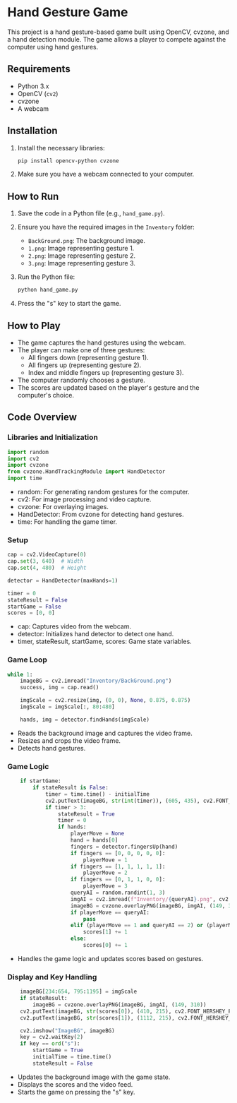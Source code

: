 # Hand Gesture Game

This project is a hand gesture-based game built using OpenCV, cvzone, and a hand detection module. The game allows a player to compete against the computer using hand gestures.

## Requirements

- Python 3.x
- OpenCV (`cv2`)
- cvzone
- A webcam

## Installation

1. Install the necessary libraries:

   ```bash
   pip install opencv-python cvzone
   ```

2. Make sure you have a webcam connected to your computer.

## How to Run

1. Save the code in a Python file (e.g., `hand_game.py`).

2. Ensure you have the required images in the `Inventory` folder:

   - `BackGround.png`: The background image.
   - `1.png`: Image representing gesture 1.
   - `2.png`: Image representing gesture 2.
   - `3.png`: Image representing gesture 3.

3. Run the Python file:

   ```bash
   python hand_game.py
   ```

4. Press the "s" key to start the game.

## How to Play

- The game captures the hand gestures using the webcam.
- The player can make one of three gestures:
  - All fingers down (representing gesture 1).
  - All fingers up (representing gesture 2).
  - Index and middle fingers up (representing gesture 3).
- The computer randomly chooses a gesture.
- The scores are updated based on the player's gesture and the computer's choice.

## Code Overview

### Libraries and Initialization

```python
import random
import cv2
import cvzone
from cvzone.HandTrackingModule import HandDetector
import time
```

- random: For generating random gestures for the computer.
- cv2: For image processing and video capture.
- cvzone: For overlaying images.
- HandDetector: From cvzone for detecting hand gestures.
- time: For handling the game timer.

### Setup

```python
cap = cv2.VideoCapture(0)
cap.set(3, 640)  # Width
cap.set(4, 480)  # Height

detector = HandDetector(maxHands=1)

timer = 0
stateResult = False
startGame = False
scores = [0, 0]
```

- cap: Captures video from the webcam.
- detector: Initializes hand detector to detect one hand.
- timer, stateResult, startGame, scores: Game state variables.

### Game Loop

```python
while 1:
    imageBG = cv2.imread("Inventory/BackGround.png")
    success, img = cap.read()

    imgScale = cv2.resize(img, (0, 0), None, 0.875, 0.875)
    imgScale = imgScale[:, 80:480]

    hands, img = detector.findHands(imgScale)

```

- Reads the background image and captures the video frame.
- Resizes and crops the video frame.
- Detects hand gestures.

### Game Logic

```python
    if startGame:
        if stateResult is False:
            timer = time.time() - initialTime
            cv2.putText(imageBG, str(int(timer)), (605, 435), cv2.FONT_HERSHEY_PLAIN, 6, (255, 0, 255), 4)
            if timer > 3:
                stateResult = True
                timer = 0
                if hands:
                    playerMove = None
                    hand = hands[0]
                    fingers = detector.fingersUp(hand)
                    if fingers == [0, 0, 0, 0, 0]:
                        playerMove = 1
                    if fingers == [1, 1, 1, 1, 1]:
                        playerMove = 2
                    if fingers == [0, 1, 1, 0, 0]:
                        playerMove = 3
                    queryAI = random.randint(1, 3)
                    imgAI = cv2.imread(f"Inventory/{queryAI}.png", cv2.IMREAD_UNCHANGED)
                    imageBG = cvzone.overlayPNG(imageBG, imgAI, (149, 310))
                    if playerMove == queryAI:
                        pass
                    elif (playerMove == 1 and queryAI == 2) or (playerMove == 2 and queryAI == 3) or (playerMove == 2 and queryAI == 1) or (playerMove == 3 and queryAI == 2):
                        scores[1] += 1
                    else:
                        scores[0] += 1

```

- Handles the game logic and updates scores based on gestures.

### Display and Key Handling

```python
    imageBG[234:654, 795:1195] = imgScale
    if stateResult:
        imageBG = cvzone.overlayPNG(imageBG, imgAI, (149, 310))
    cv2.putText(imageBG, str(scores[0]), (410, 215), cv2.FONT_HERSHEY_PLAIN, 4, (255, 255, 255), 6)
    cv2.putText(imageBG, str(scores[1]), (1112, 215), cv2.FONT_HERSHEY_PLAIN, 4, (255, 255, 255), 6)

    cv2.imshow("ImageBG", imageBG)
    key = cv2.waitKey(2)
    if key == ord("s"):
        startGame = True
        initialTime = time.time()
        stateResult = False

```

- Updates the background image with the game state.
- Displays the scores and the video feed.
- Starts the game on pressing the "s" key.
